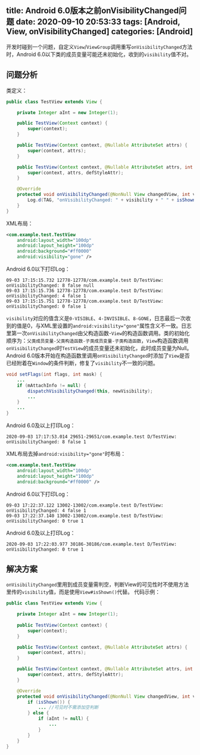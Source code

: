 title: Android 6.0版本之前onVisibilityChanged问题
date: 2020-09-10 20:53:33
tags: [Android, View, onVisibilityChanged]
categories: [Android]
---
开发时碰到一个问题，自定义`View`/`ViewGroup`调用重写`onVisibilityChanged`方法时，Android 6.0以下类的成员变量可能还未初始化，收到的`visibility`值不对。
<!-- more -->
## 问题分析
类定义：
```java
public class TestView extends View {

    private Integer aInt = new Integer(1);

    public TestView(Context context) {
        super(context);
    }

    public TestView(Context context, @Nullable AttributeSet attrs) {
        super(context, attrs);
    }

    public TestView(Context context, @Nullable AttributeSet attrs, int defStyleAttr) {
        super(context, attrs, defStyleAttr);
    }

    @Override
    protected void onVisibilityChanged(@NonNull View changedView, int visibility) {
        Log.d(TAG, "onVisibilityChanged: " + visibility + " " + isShown() + " " + aInt);
    }
}
```
XML布局：
```xml
<com.example.test.TestView
    android:layout_width="100dp"
    android:layout_height="100dp"
    android:background="#ff0000"
    android:visibility="gone" />
```
Android 6.0以下打印Log：
```
09-03 17:15:15.732 12778-12778/com.example.test D/TestView: onVisibilityChanged: 8 false null
09-03 17:15:15.736 12778-12778/com.example.test D/TestView: onVisibilityChanged: 4 false 1
09-03 17:15:15.751 12778-12778/com.example.test D/TestView: onVisibilityChanged: 0 false 1
```
`visibility`对应的值含义是`0-VISIBLE`、`4-INVISIBLE`、`8-GONE`，日志最后一次收到的值是0，与XML里设置的`android:visibility="gone"`属性含义不一致。日志里第一次`onVisibilityChanged`由父构造函数-`View`的构造函数调用。类的初始化顺序为：`父类成员变量-父类构造函数-子类成员变量-子类构造函数`，`View`构造函数调用`onVisibilityChanged`时`TestView`的成员变量还未初始化，此时成员变量为Null。
Android 6.0版本开始在构造函数里调用`onVisibilityChanged`时添加了`View`是否已经附着在`Window`的条件判断，修复了`visibility`不一致的问题。
```java
void setFlags(int flags, int mask) {
    ...
    if (mAttachInfo != null) {
        dispatchVisibilityChanged(this, newVisibility);
        ...
    }
    ...
}
```
Android 6.0及以上打印Log：
```
2020-09-03 17:17:53.014 29651-29651/com.example.test D/TestView: onVisibilityChanged: 8 false 1
```
XML布局去掉`android:visibility="gone"`时布局：
```xml
<com.example.test.TestView
    android:layout_width="100dp"
    android:layout_height="100dp"
    android:background="#ff0000" />
```
Android 6.0以下打印Log：
```
09-03 17:22:37.122 13002-13002/com.example.test D/TestView: onVisibilityChanged: 4 false 1
09-03 17:22:37.140 13002-13002/com.example.test D/TestView: onVisibilityChanged: 0 true 1
```
Android 6.0及以上打印Log：
```
2020-09-03 17:22:03.977 30186-30186/com.example.test D/TestView: onVisibilityChanged: 0 true 1
```
## 解决方案
`onVisibilityChanged`里用到成员变量需判空，判断View的可见性时不使用方法里传的`visibility`值，而是使用`View#isShown()`代替。
代码示例：
```java
public class TestView extends View {

    private Integer aInt = new Integer(1);
  
    public TestView(Context context) {
        super(context);
    }

    public TestView(Context context, @Nullable AttributeSet attrs) {
        super(context, attrs);
    }

    public TestView(Context context, @Nullable AttributeSet attrs, int defStyleAttr) {
        super(context, attrs, defStyleAttr);
    }

    @Override
    protected void onVisibilityChanged(@NonNull View changedView, int visibility) {
        if (isShown()) {
            ... //可见时不需添加空判断
        } else {
            if (aInt != null) {
                ...
            }
        }
    }
}
```
